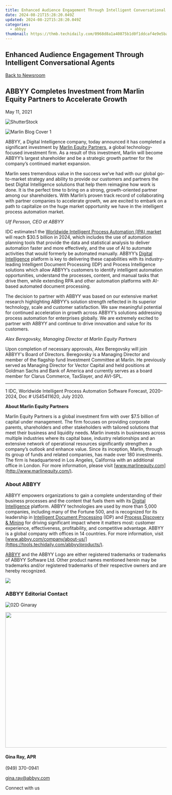 ```yaml
---
title: Enhanced Audience Engagement Through Intelligent Conversational Agents
date: 2024-08-21T15:28:20.049Z
updated: 2024-08-22T15:28:20.049Z
categories:
  - abbyy
thumbnail: https://thmb.techidaily.com/0968d8a1a40875b1d0f1ddcaf4e9e5bab94f3c356978aa0b36076c07c7f8f9da.jpg
---
```


## Enhanced Audience Engagement Through Intelligent Conversational Agents

[Back to Newsroom](https://tools.techidaily.com/abbyy/products/)

## ABBYY Completes Investment from Marlin Equity Partners to Accelerate Growth

May 11, 2021

![ShutterStock](https://content.abbyy.com/-/media/project/abbyy/abbyy/branchtemplates/shutterstock_1272462163_1296-x-729.jpg?h=729&iar=0&w=1296)

![Marlin Blog Cover 1](https://static2.abbyy.com/abbyycommedia/33359/marlin-blog-cover-1.jpg) 

ABBYY, a Digital Intelligence company, today announced it has completed a significant investment by [Marlin Equity Partners](https://www.marlinequity.com/), a global technology-focused investment firm. As a result of this investment, Marlin will become ABBYY’s largest shareholder and be a strategic growth partner for the company’s continued market expansion.

Marlin sees tremendous value in the success we’ve had with our global go-to-market strategy and ability to provide our customers and partners the best Digital Intelligence solutions that help them reimagine how work is done. It is the perfect time to bring on a strong, growth-oriented partner among our shareholders. With Marlin’s proven track record of collaborating with partner companies to accelerate growth, we are excited to embark on a path to capitalize on the huge market opportunity we have in the intelligent process automation market.

_Ulf Persson, CEO at ABBYY_

IDC estimates1 the [Worldwide Intelligent Process Automation (IPA) market](https://www.idc.com/getdoc.jsp?containerId=US45411620) will reach $30.5 billion in 2024, which includes the use of automation planning tools that provide the data and statistical analysis to deliver automation faster and more effectively, and the use of AI to automate activities that would formerly be automated manually. ABBYY’s [Digital Intelligence](https://tools.techidaily.com/abbyy/products/) platform is key to delivering these capabilities with its industry-leading Intelligent Document Processing (IDP) and Process Intelligence solutions which allow ABBYY’s customers to identify intelligent automation opportunities, understand the processes, content, and manual tasks that drive them, while extending RPA and other automation platforms with AI-based automated document processing.

The decision to partner with ABBYY was based on our extensive market research highlighting ABBYY’s solution strength reflected in its superior technology, scale and customer satisfaction. We saw meaningful potential for continued acceleration in growth across ABBYY’s solutions addressing process automation for enterprises globally. We are extremely excited to partner with ABBYY and continue to drive innovation and value for its customers.

_Alex Beregovsky, Managing Director at Marlin Equity Partners_

Upon completion of necessary approvals, Alex Beregovsky will join ABBYY's Board of Directors. Beregovsky is a Managing Director and member of the flagship fund Investment Committee at Marlin. He previously served as Managing Director for Vector Capital and held positions at Goldman Sachs and Bank of America and currently serves as a board member for Clarus Commerce, TaxSlayer, and AVI-SPL.

---

1 IDC, Worldwide Intelligent Process Automation Software Forecast, 2020–2024, Doc # US45411620, July 2020.

**About Marlin Equity Partners**

Marlin Equity Partners is a global investment firm with over $7.5 billion of capital under management. The firm focuses on providing corporate parents, shareholders and other stakeholders with tailored solutions that meet their business and liquidity needs. Marlin invests in businesses across multiple industries where its capital base, industry relationships and an extensive network of operational resources significantly strengthen a company’s outlook and enhance value. Since its inception, Marlin, through its group of funds and related companies, has made over 180 investments. The firm is headquartered in Los Angeles, California with an additional office in London. For more information, please visit [www.marlinequity.com](http://www.marlinequity.com/).

### About ABBYY

ABBYY empowers organizations to gain a complete understanding of their business processes and the content that fuels them with its [Digital Intelligence](https://tools.techidaily.com/abbyy/products/) platform. ABBYY technologies are used by more than 5,000 companies, including many of the Fortune 500, and is recognized for its leadership in [Intelligent Document Processing](https://tools.techidaily.com/abbyy/products/) (IDP) and [Process Discovery & Mining](https://tools.techidaily.com/abbyy/products/) for driving significant impact where it matters most: customer experience, effectiveness, profitability, and competitive advantage. ABBYY is a global company with offices in 14 countries. For more information, visit [www.abbyy.com/company/about-us/](https://tools.techidaily.com/abbyy/products/).

[ABBYY](https://tools.techidaily.com/abbyy/products/) and the ABBYY Logo are either registered trademarks or trademarks of ABBYY Software Ltd. Other product names mentioned herein may be trademarks and/or registered trademarks of their respective owners and are hereby recognized.

<!-- affiliate ads begin -->
<a href="https://shop.incomedia.eu/order/checkout.php?PRODS=14095146&QTY=1&AFFILIATE=108875&CART=1"><img src="https://secure.2checkout.com/images/merchant/8b6cc3ee5ec407721ce3bf5ff4c0f56b/PRO_BUY_728x90-EN.jpg" border="0"></a>
<!-- affiliate ads end -->
### ABBYY Editorial Contact

![02D Ginaray](https://static2.abbyy.com/abbyycommedia/23662/02d-ginaray.png)

<!-- affiliate ads begin -->
<a href="https://parisrhonecom.sjv.io/c/5597632/1896607/21553" target="_top" id="1896607"><img src="//a.impactradius-go.com/display-ad/21553-1896607" border="0" alt="" width="750" height="422"/></a><img height="0" width="0" src="https://imp.pxf.io/i/5597632/1896607/21553" style="position:absolute;visibility:hidden;" border="0" />
<!-- affiliate ads end -->
#### Gina Ray, APR

(949) 370-0941

[gina.ray@abbyy.com](https://tools.techidaily.com/abbyy/products/)

  
Connect with us

<ins class="adsbygoogle"
     style="display:block"
     data-ad-format="autorelaxed"
     data-ad-client="ca-pub-7571918770474297"
     data-ad-slot="1223367746"></ins>



<ins class="adsbygoogle"
     style="display:block"
     data-ad-client="ca-pub-7571918770474297"
     data-ad-slot="8358498916"
     data-ad-format="auto"
     data-full-width-responsive="true"></ins>


